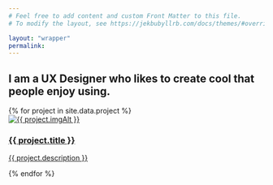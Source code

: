 ```yaml
---
# Feel free to add content and custom Front Matter to this file.
# To modify the layout, see https://jekbubyllrb.com/docs/themes/#overriding-theme-defaults

layout: "wrapper"
permalink: 
---
```


<section class="earth-map-bg">
    <div class="container">
        <div class="row pt-50 pb-50">
            <div class="col-md-8 col-md-offset-1">
                <div class="title m-0">
                    <!-- <h6>Hello and Welcome! Today is {{ site.time | date: '%a, %b %d, %y' }}</h6> -->
                    <h1 class="fw-400">I am a UX Designer who likes to create cool <span class="typed-words fw-600 colored-text" data-strings="[&quot;apps&quot;, &quot;websites&quot;, &quot;software&quot;]"></span>that people enjoy using.</h1>
                </div>
            </div>
        </div>
    </div>
</section>
<section class="b-0 p-0">
    <div class="container-fluid">
        <div class="row">
            <div class="three-col" id="works-grid">
                    {% for project in site.data.project %}
                <div class="work-item {{ project.class }}">
                    <div class="work-detail">
                        <a href="{{ project.url | relative_url }}">
                            <img alt="{{ project.imgAlt }}" src="{{ project.imgSrc | relative_url }}">
                            <div class="work-info">
                                <div class="centrize">
                                    <div class="v-center">
                                        <h3>{{ project.title }}</h3>
                                        <p>{{ project.description }}</p>
                                    </div>
                                </div>
                            </div>
                        </a>
                    </div>
                </div>
                {% endfor %}
            </div>
        </div>
    </div>
</section>
